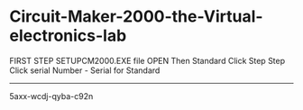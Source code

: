 # Circuit-Maker-2000-the-Virtual-electronics-lab
FIRST STEP SETUPCM2000.EXE file OPEN 
Then Standard Click 
Step Step Click
serial Number - Serial for Standard
________________________________________________
5axx-wcdj-qyba-c92n
